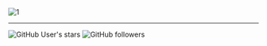 ![1](https://github.com/Bayselonarrend/Bayselonarrend/assets/105596284/1ce1f049-102d-420a-a1c5-9df5faf582dc)

<hr>

![GitHub User's stars](https://img.shields.io/github/stars/bayselonarrend?style=social)
![GitHub followers](https://img.shields.io/github/followers/bayselonarrend)

